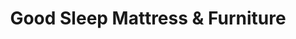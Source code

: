 ---
title: "Good Sleep Mattress & Furniture"
url: /kansas-city/good-sleep-mattress-and-furniture/
shop: bed
---